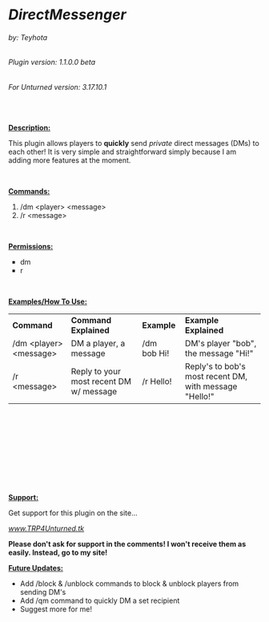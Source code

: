 <h1><em>DirectMessenger</em></h1>
<h6><em>by: Teyhota</em></h6>
<h6><em>Plugin version: 1.1.0.0 beta</em></h6>
<h6><em>For Unturned version: 3.17.10.1</em></h6>
&nbsp;

<span style="text-decoration: underline;"><strong>Description:</strong></span>

This plugin allows players to <strong>quickly</strong> send <em>private</em> direct messages (DMs) to each other! It is very simple and straightforward simply because I am adding more features at the moment.

&nbsp;

<span style="text-decoration: underline;"><strong>Commands:</strong></span>
<ol>
 	<li>/dm &lt;player&gt; &lt;message&gt;</li>
 	<li>/r &lt;message&gt;</li>
</ol>
&nbsp;

<span style="text-decoration: underline;"><strong>Permissions:</strong></span>
<ul style="list-style-type: square;">
 	<li>dm</li>
 	<li>r</li>
</ul>
&nbsp;

<strong><span style="text-decoration: underline;">Examples/How To Use:</span></strong>
<table style="height: 311px;" width="825">
<tbody>
<tr style="height: 20px;">
<td style="height: 20px; width: 125.063px;"><strong>Command</strong></td>
<td style="height: 20px; width: 215.063px;"><strong>Command Explained</strong></td>
<td style="height: 20px; width: 76.0625px;"><strong>Example</strong></td>
<td style="height: 20px; width: 272.063px;"><strong>Example Explained</strong></td>
</tr>
<tr style="height: 20.625px;">
<td style="height: 20.625px; width: 125.063px;">/dm &lt;player&gt; &lt;message&gt;</td>
<td style="height: 20.625px; width: 215.063px;">DM a player, a message</td>
<td style="height: 20.625px; width: 76.0625px;">/dm bob Hi!</td>
<td style="height: 20.625px; width: 272.063px;">DM's player "bob", the message "Hi!"</td>
</tr>
<tr style="height: 20px;">
<td style="height: 20px; width: 125.063px;">/r &lt;message&gt;</td>
<td style="height: 20px; width: 215.063px;">Reply to your most recent DM w/ message</td>
<td style="height: 20px; width: 76.0625px;">/r Hello!</td>
<td style="height: 20px; width: 272.063px;">Reply's to bob's most recent DM, with message "Hello!"</td>
</tr>
</tbody>
</table>
&nbsp;

<strong><span style="text-decoration: underline;">Support:</span></strong>

Get support for this plugin on the site...

<em>www.TRP4Unturned.tk</em>

<strong>**Please don't ask for support in the comments! I won't receive them as easily. Instead, go to my site!**</strong>

<strong>
<span style="text-decoration: underline;">Future Updates:</span></strong>
<ul>
 	<li>Add /block &amp; /unblock commands to block &amp; unblock players from sending DM's</li>
 	<li>Add /qm command to quickly DM a set recipient</li>
 	<li>Suggest more for me!</li>
</ul>
&nbsp;
